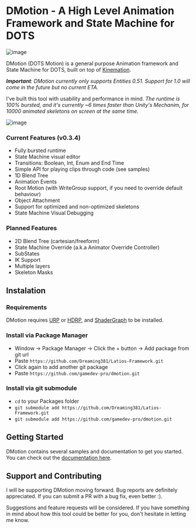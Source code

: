 # DMotion - A High Level Animation Framework and State Machine for DOTS

![image](https://user-images.githubusercontent.com/15620434/181682232-5e1eec98-d521-4b24-88be-ce447283bb12.png)

DMotion (DOTS Motion) is a general purpose Animation framework and State Machine for DOTS, built on top of [Kinemation](https://github.com/Dreaming381/Latios-Framework/tree/master/Kinemation).

***Important**: DMotion currently only supports Entities 0.51. Support for 1.0 will come in the future but no current ETA.*

I've built this tool with usability and performance in mind. *The runtime is 100% bursted, and it's currently ~6 times faster than Unity's Mechanim, for 10000 animated skeletons on screen at the same time.*

![image](https://user-images.githubusercontent.com/15620434/181847356-0f04a5e1-c5d4-4f6d-99c5-ecee51a379bb.png)

### Current Features (v0.3.4)

- Fully bursted runtime
- State Machine visual editor
- Transitions: Boolean, Int, Enum and End Time
- Simple API for playing clips through code (see samples)
- 1D Blend Tree
- Animation Events
- Root Motion (with WriteGroup support, if you need to override default behaviour)
- Object Attachment
- Support for optimized and non-optimized skeletons
- State Machine Visual Debugging

### Planned Features

- 2D Blend Tree (cartesian/freeform)
- State Machine Override (a.k.a Animator Override Controller)
- SubStates
- IK Support
- Multiple layers
- Skeleton Masks

## Instalation

### Requirements

DMotion requires [URP](https://docs.unity3d.com/Packages/com.unity.render-pipelines.universal@12.0/manual/InstallURPIntoAProject.html) or [HDRP](https://docs.unity3d.com/Packages/com.unity.render-pipelines.high-definition@12.1/manual/Upgrading-To-HDRP.html), and [ShaderGraph](https://docs.unity3d.com/Packages/com.unity.shadergraph@14.0/manual/Getting-Started.html) to be installed. 

### Install via Package Manager

- Window -> Package Manager -> Click the + button -> Add package from git url
- Paste `https://github.com/Dreaming381/Latios-Framework.git`
- Click again to add another git package
- Paste `https://github.com/gamedev-pro/dmotion.git`

### Install via git submodule

- `cd` to your Packages folder
- `git submodule add https://github.com/Dreaming381/Latios-Framework.git`
- `git submodule add https://github.com/gamedev-pro/dmotion.git`

## Getting Started

DMotion contains several samples and documentation to get you started. You can check out the [documentation here](https://github.com/gamedev-pro/dmotion/wiki/1.1-Getting-Started:-The-Basics).

## Support and Contributing

I will be supporting DMotion moving forward. Bug reports are definitely appreciated. If you can submit a PR with a bug fix, even better :).

Suggestions and feature requests will be considered. If you have something in mind about how this tool could be better for you, don't hesitate in letting me know.

